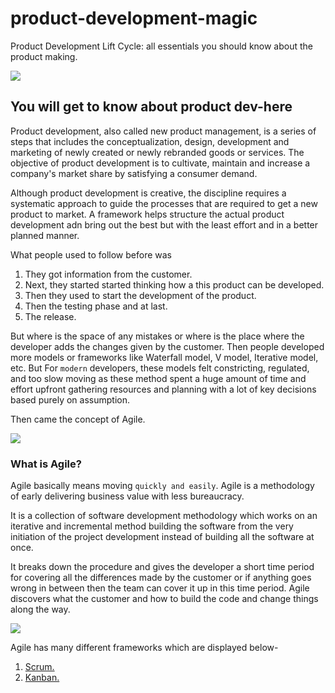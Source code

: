 # product-development-magic
Product Development Lift Cycle: all essentials you should know about the product making.


![](https://media.tenor.com/images/78edbb1f8c34b17b20e9e0987914001e/tenor.gif)


## You will get to know about product dev-here

Product development, also called new product management, is a series of steps that includes the conceptualization, design, development and marketing of newly created or newly rebranded goods or services. The objective of product development is to cultivate, maintain and increase a company's market share by satisfying a consumer demand.

Although product development is creative, the discipline requires a systematic approach to guide the processes that are required to get a new product to market. A framework helps structure the actual product development adn bring out the best but with the least effort and in a better planned manner.

What people used to follow before was
1. They got information from the customer.
1. Next, they started started thinking how a this product can be developed.
1. Then they used to start the development of the product.
1. Then the testing phase and at last.
1. The release.

But where is the space of any mistakes or where is the place where the developer adds the changes given by the customer.
Then people developed more models or frameworks like Waterfall model, V model, Iterative model, etc.
But For `modern` developers, these models felt constricting, regulated, and too slow moving as these method spent a huge amount of time and effort upfront gathering resources and planning with a lot of key decisions based purely on assumption.

Then came the concept of Agile.

![](https://www.snyxius.com/wp-content/uploads/2016/10/what-agile-development-really-is.png)

### What is Agile?

Agile basically means moving `quickly and easily`.
Agile is a methodology of early delivering business value with less bureaucracy.

It is a collection of software development methodology which works on an iterative and incremental method building the software from the very initiation of the project development instead of building all the software at once.

It breaks down the procedure and gives the developer a short time period for covering all the differences made by the customer or if anything goes wrong in between then the team can cover it up in this time period.
Agile discovers what the customer and how to build the code and change things along the way.

![](https://lh5.googleusercontent.com/fbhjaTY-CFypw1KTriK37g_HOdU3ak0Z5Q1I31n-9B-KSs9pYe0LLuD78uzQ0fybfl9eolJergpuOtQujYyfD0JuNjzkt9nRzTuCShLhIdAFgRxKxYwY-Em62Rbr49F_nJtsmaUG)

Agile has many different frameworks which are displayed below-
1. [Scrum.](./Scrum.md)
1. [Kanban.](./Kanban.md)

